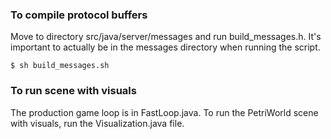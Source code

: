 ### To compile protocol buffers
Move to directory src/java/server/messages and run build_messages.h. It's
important to actually be in the messages directory when running the script.

```
$ sh build_messages.sh
```

### To run scene with visuals
The production game loop is in FastLoop.java. To run the PetriWorld scene with
visuals, run the Visualization.java file.
